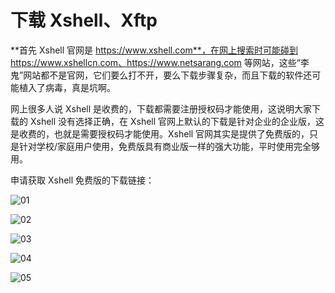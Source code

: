 # 下载 Xshell、Xftp

**首先 Xshell 官网是 https://www.xshell.com**，在网上搜索时可能碰到 https://www.xshellcn.com、https://www.netsarang.com 等网站，这些“李鬼”网站都不是官网，它们要么打不开，要么下载步骤复杂，而且下载的软件还可能植入了病毒，真是坑啊。

网上很多人说 Xshell 是收费的，下载都需要注册授权码才能使用，这说明大家下载的 Xshell 没有选择正确，在 Xshell 官网上默认的下载是针对企业的企业版，这是收费的，也就是需要授权码才能使用。Xshell 官网其实是提供了免费版的，只是针对学校/家庭用户使用，免费版具有商业版一样的强大功能，平时使用完全够用。

申请获取 Xshell 免费版的下载链接：

![01](http://image.newarea.site/20230807/01.png)

![02](http://image.newarea.site/20230807/02.png)

![03](http://image.newarea.site/20230807/03.png)

![04](http://image.newarea.site/20230807/04.png)

![05](http://image.newarea.site/20230807/05.png)

